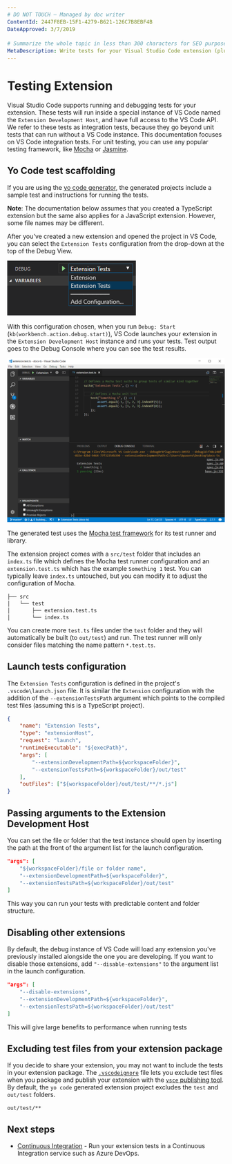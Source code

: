 ```yaml
---
# DO NOT TOUCH — Managed by doc writer
ContentId: 2447F8EB-15F1-4279-B621-126C7B8EBF4B
DateApproved: 3/7/2019

# Summarize the whole topic in less than 300 characters for SEO purpose
MetaDescription: Write tests for your Visual Studio Code extension (plug-in).
---
```


# Testing Extension

Visual Studio Code supports running and debugging tests for your extension.
These tests will run inside a special instance of VS Code named the
`Extension Development Host`, and have full access to the VS Code API. We refer
to these tests as integration tests, because they go beyond unit tests that can
run without a VS Code instance. This documentation focuses on VS Code
integration tests. For unit testing, you can use any popular testing framework,
like [Mocha](https://mochajs.org/) or [Jasmine](https://jasmine.github.io/).

## Yo Code test scaffolding

If you are using the
[yo code generator](https://github.com/Microsoft/vscode-generator-code), the
generated projects include a sample test and instructions for running the tests.

**Note**: The documentation below assumes that you created a TypeScript
extension but the same also applies for a JavaScript extension. However, some
file names may be different.

After you've created a new extension and opened the project in VS Code, you can
select the `Extension Tests` configuration from the drop-down at the top of the
Debug View.

![launch tests](images/testing-extension/launch-tests.png)

With this configuration chosen, when you run `Debug: Start`
(`kb(workbench.action.debug.start)`), VS Code launches your extension in the
`Extension Development Host` instance and runs your tests. Test output goes to
the Debug Console where you can see the test results.

![test output](images/testing-extension/test-output.png)

The generated test uses the [Mocha test framework](https://mochajs.org/) for its
test runner and library.

The extension project comes with a `src/test` folder that includes an `index.ts`
file which defines the Mocha test runner configuration and an
`extension.test.ts` which has the example `Something 1` test. You can typically
leave `index.ts` untouched, but you can modify it to adjust the configuration of
Mocha.

```
├── src
│   └── test
│       ├── extension.test.ts
│       └── index.ts
```

You can create more `test.ts` files under the `test` folder and they will
automatically be built (to `out/test`) and run. The test runner will only
consider files matching the name pattern `*.test.ts`.

## Launch tests configuration

The `Extension Tests` configuration is defined in the project's
`.vscode\launch.json` file. It is similar the `Extension` configuration with the
addition of the `--extensionTestsPath` argument which points to the compiled
test files (assuming this is a TypeScript project).

```json
{
	"name": "Extension Tests",
	"type": "extensionHost",
	"request": "launch",
	"runtimeExecutable": "${execPath}",
	"args": [
		"--extensionDevelopmentPath=${workspaceFolder}",
		"--extensionTestsPath=${workspaceFolder}/out/test"
	],
	"outFiles": ["${workspaceFolder}/out/test/**/*.js"]
}
```

## Passing arguments to the Extension Development Host

You can set the file or folder that the test instance should open by inserting
the path at the front of the argument list for the launch configuration.

```json
"args": [
    "${workspaceFolder}/file or folder name",
    "--extensionDevelopmentPath=${workspaceFolder}",
    "--extensionTestsPath=${workspaceFolder}/out/test"
]
```

This way you can run your tests with predictable content and folder structure.

## Disabling other extensions

By default, the debug instance of VS Code will load any extension you've
previously installed alongside the one you are developing. If you want to
disable those extensions, add `"--disable-extensions"` to the argument list in
the launch configuration.

```json
"args": [
    "--disable-extensions",
    "--extensionDevelopmentPath=${workspaceFolder}",
    "--extensionTestsPath=${workspaceFolder}/out/test"
]
```

This will give large benefits to performance when running tests

## Excluding test files from your extension package

If you decide to share your extension, you may not want to include the tests in
your extension package. The
[`.vscodeignore`](/api/working-with-extensions/publishing-extension#advance-usage)
file lets you exclude test files when you package and publish your extension
with the
[`vsce` publishing tool](/api/working-with-extensions/publishing-extension). By
default, the `yo code` generated extension project excludes the `test` and
`out/test` folders.

```
out/test/**
```

## Next steps

-   [Continuous Integration](/api/working-with-extensions/continuous-integration) -
    Run your extension tests in a Continuous Integration service such as Azure
    DevOps.
